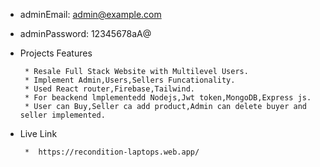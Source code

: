 * adminEmail: admin@example.com

* adminPassword: 12345678aA@


* Projects Features
    
       * Resale Full Stack Website with Multilevel Users.
       * Implement Admin,Users,Sellers Funcationality.
       * Used React router,Firebase,Tailwind.
       * For beackend lmplementedd Nodejs,Jwt token,MongoDB,Express js.
       * User can Buy,Seller ca add product,Admin can delete buyer and seller implemented.
* Live Link
    
       *  https://recondition-laptops.web.app/ 
